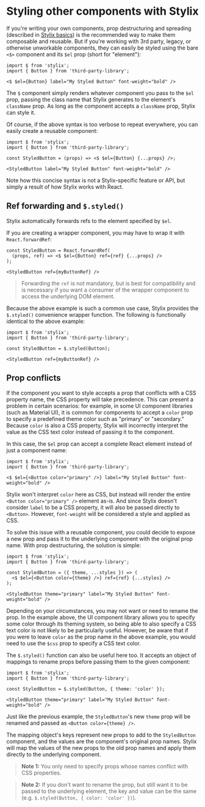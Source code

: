 
# Styling other components with Stylix

If you're writing your own components, prop destructuring and spreading (described in [Stylix basics](/basics)) is the recommended way to make them composable and reusable. But if you're working with 3rd party, legacy, or otherwise unworkable components, they can easily be styled using the bare `<$>` component and its `$el` prop (short for "element"):

```tsx
import $ from 'stylix';
import { Button } from 'third-party-library';

<$ $el={Button} label="My Styled Button" font-weight="bold" />
```

The `$` component simply renders whatever component you pass to the `$el` prop, passing the class name that Stylix generates to the element's `className` prop. As long as the component accepts a `className` prop, Stylix can style it.

Of course, if the above syntax is too verbose to repeat everywhere, you can easily create a reusable component:

```tsx
import $ from 'stylix';
import { Button } from 'third-party-library';

const StyledButton = (props) => <$ $el={Button} {...props} />;

<StyledButton label="My Styled Button" font-weight="bold" />
```

Note how this concise syntax is not a Stylix-specific feature or API, but simply a result of how Stylix works with React.

## Ref forwarding and `$.styled()`

Stylix automatically forwards refs to the element specified by `$el`. 

If you are creating a wrapper component, you may have to wrap it with `React.forwardRef`:

```tsx
const StyledButton = React.forwardRef(
  (props, ref) => <$ $el={Button} ref={ref} {...props} />
);

<StyledButton ref={myButtonRef} />
```

> Forwarding the `ref` is not mandatory, but is best for compatibility and is necessary if you want a consumer of the wrapper component to access the underlying DOM element. 

Because the above example is such a common use case, Stylix provides the `$.styled()` convenience wrapper function. The following is functionally identical to the above example:

```tsx
import $ from 'stylix';
import { Button } from 'third-party-library';

const StyledButton = $.styled(Button);

<StyledButton ref={myButtonRef} />
```

## Prop conflicts

If the component you want to style accepts a prop that conflicts with a CSS property name, the CSS property will take precedence. This can present a problem in certain scenarios: for example, in some UI component libraries (such as Material UI), it is common for components to accept a `color` prop to specify a predefined theme color such as "primary" or "secondary." Because `color` is also a CSS property, Stylix will incorrectly interpret the value as the CSS text color instead of passing it to the component.

In this case, the `$el` prop can accept a complete React element instead of just a component name:

```tsx
import $ from 'stylix';
import { Button } from 'third-party-library';

<$ $el={<Button color="primary" />} label="My Styled Button" font-weight="bold" />
```

Stylix won't interpret `color` here as CSS, but instead will render the entire `<Button color="primary" />` element as-is. And since Stylix doesn't consider `label` to be a CSS property, it will also be passed directly to `<Button>`. However, `font-weight` will be considered a style and applied as CSS.

To solve this issue with a reusable component, you could decide to expose a new prop and pass it to the underlying component with the original prop name. With prop destructuring, the solution is simple:

```tsx
import $ from 'stylix';
import { Button } from 'third-party-library';

const StyledButton = ({ theme, ...styles }) => (
  <$ $el={<Button color={theme} />} ref={ref} {...styles} />
);

<StyledButton theme="primary" label="My Styled Button" font-weight="bold" />
```

Depending on your circumstances, you may not want or need to rename the prop. In the example above, the UI component library allows you to specify some color through its theming system, so being able to also specify a CSS text color is not likely to be particularly useful. However, be aware that if you were to leave `color` as the prop name in the above example, you would need to use the `$css` prop to specify a CSS text color.

The `$.styled()` function can also be useful here too. It accepts an object of mappings to rename props before passing them to the given component:

```tsx
import $ from 'stylix';
import { Button } from 'third-party-library';

const StyledButton = $.styled(Button, { theme: 'color' });

<StyledButton theme="primary" label="My Styled Button" font-weight="bold" />
```

Just like the previous example, the `StyledButton`'s new `theme` prop will be renamed and passed as `<Button color={theme} />`.

The mapping object's keys represent new props to add to the `StyledButton` component, and the values are the component's original prop names. Stylix will map the values of the new props to the old prop names and apply them directly to the underlying component. 

> **Note 1:** You only need to specify props whose names conflict with CSS properties. 

> **Note 2:** If you don't want to rename the prop, but still want it to be passed to the underlying element, the key and value can be the same (e.g. `$.styled(Button, { color: 'color' })`).
